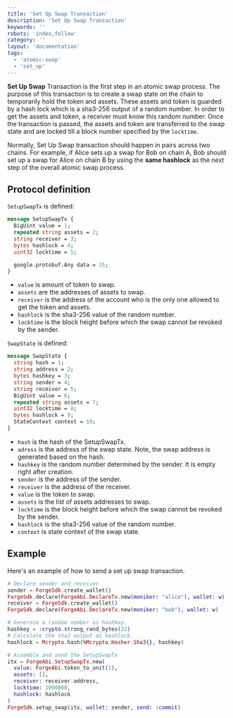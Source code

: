```yaml
---
title: 'Set Up Swap Transaction'
description: 'Set Up Swap Transaction'
keywords: ''
robots: 'index,follow'
category: ''
layout: 'documentation'
tags:
  - 'atomic-swap'
  - 'set_up'
---
```


**Set Up Swap** Transaction is the first step in an atomic swap process. The purpose of this transaction is to create a swap state on the chain to temporarily hold the token and assets. These assets and token is guarded by a hash lock which is a sha3-256 output of a random number. In order to get the assets and token, a receiver must know this random number. Once the transaction is passed, the assets and token are transferred to the swap state and are locked till a block number specified by the `locktime`.

Normally, Set Up Swap transaction should happen in pairs across two chains. For example, if Alice sets up a swap for Bob on chain A, Bob should set up a swap for Alice on chain B by using the **same hashlock** as the next step of the overall atomic swap process.

## Protocol definition

`SetupSwapTx` is defined:

```protobuf
message SetupSwapTx {
  BigUint value = 1;
  repeated string assets = 2;
  string receiver = 3;
  bytes hashlock = 4;
  uint32 locktime = 5;

  google.protobuf.Any data = 15;
}
```

- `value` is amount of token to swap.
- `assets` are the addresses of assets to swap.
- `receiver` is the address of the account who is the only one allowed to get the token and assets.
- `hashlock` is the sha3-256 value of the random number.
- `locktime` is the block height before which the swap cannot be revoked by the sender.

`SwapState` is defined:

```proto
message SwapState {
  string hash = 1;
  string address = 2;
  bytes hashkey = 3;
  string sender = 4;
  string receiver = 5;
  BigUint value = 6;
  repeated string assets = 7;
  uint32 locktime = 8;
  bytes hashlock = 9;
  StateContext context = 10;
}
```

- `hash` is the hash of the SetupSwapTx.
- `adress` is the address of the swap state. Note, the swap address is generated based on the hash.
- `hashkey` is the random number determined by the sender. It is empty right after creation.
- `sender` is the address of the sender.
- `receiver` is the address of the receiver.
- `value` is the token to swap.
- `assets` is the list of assets addresses to swap.
- `locktime` is the block height before which the swap cannot be revoked by the sender.
- `hashlock` is the sha3-256 value of the random number.
- `context` is state context of the swap state.

## Example

Here's an example of how to send a set up swap transaction.

```elixir
# Declare sender and receiver
sender = ForgeSdk.create_wallet()
ForgeSdk.declare(ForgeAbi.DeclareTx.new(moniker: "alice"), wallet: w)
receiver = ForgeSdk.create_wallet()
ForgeSdk.declare(ForgeAbi.DeclareTx.new(moniker: "bob"), wallet: w)

# Generate a random number as hashkey.
hashkey = :crypto.strong_rand_bytes(32)
# Calculate the sha3 output as hashlock.
hashlock = Mcrypto.hash(%Mcrypto.Hasher.Sha3{}, hashkey)

# Assemble and send the SetupSwapTx
itx = ForgeAbi.SetupSwapTx.new(
  value: ForgeAbi.token_to_unit(1),
  assets: [],
  receiver: receiver.address,
  locktime: 1000000,
  hashlock: hashlock
)
ForgeSdk.setup_swap(itx, wallet: sender, send: :commit)
```
